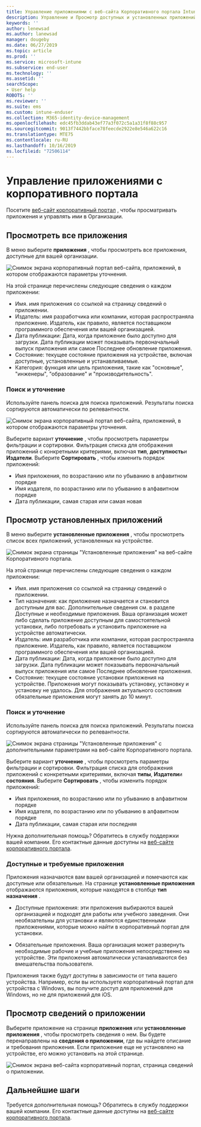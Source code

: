 ```yaml
---
title: Управление приложениями с веб-сайта Корпоративного портала Intune
description: Управление и Просмотр доступных и установленных приложений
keywords: ''
author: lenewsad
ms.author: lanewsad
manager: dougeby
ms.date: 06/27/2019
ms.topic: article
ms.prod: ''
ms.service: microsoft-intune
ms.subservice: end-user
ms.technology: ''
ms.assetid: ''
searchScope:
- User help
ROBOTS: ''
ms.reviewer: ''
ms.suite: ems
ms.custom: intune-enduser
ms.collection: M365-identity-device-management
ms.openlocfilehash: edc45fb3ddab43ef77a3f072c5a1a31f8f88c957
ms.sourcegitcommit: 9013f7442bbface78feecde2922e8e546a622c16
ms.translationtype: MTE75
ms.contentlocale: ru-RU
ms.lasthandoff: 10/16/2019
ms.locfileid: "72506114"
---
```

# <a name="manage-apps-from-the-company-portal-website"></a>Управление приложениями с корпоративного портала 
Посетите [веб-сайт корпоративный портал](https://portal.manage.microsoft.com) , чтобы просматривать приложения и управлять ими в Организации. 

## <a name="view-all-apps"></a>Просмотреть все приложения  
В меню выберите **приложения** , чтобы просмотреть все приложения, доступные для вашей организации. 

   ![Снимок экрана корпоративный портал веб-сайта, приложений, в котором отображаются параметры уточнения.](./media/intune-view-apps-1907.png)  

На этой странице перечислены следующие сведения о каждом приложении:  

* Имя. имя приложения со ссылкой на страницу сведений о приложении.
* Издатель: имя разработчика или компании, которая распространяла приложение. Издатель, как правило, является поставщиком программного обеспечения или вашей организацией.  
* Дата публикации: Дата, когда приложение было доступно для загрузки. Дата публикации может показывать первоначальный выпуск приложения или самое Последнее обновление приложения.
* Состояние: текущее состояние приложения на устройстве, включая доступные, установленные и устанавливаемые. 
* Категория: функция или цель приложения, такие как "основные", "инженеры", "образование" и "производительность".  

### <a name="search-and-refine"></a>Поиск и уточнение   

Используйте панель поиска для поиска приложений. Результаты поиска сортируются автоматически по релевантности.  

   ![Снимок экрана корпоративный портал веб-сайта, приложений, в котором отображаются параметры уточнения.](./media/intune-refine-all-apps-1907.png)  

Выберите вариант **уточнение** , чтобы просмотреть параметры фильтрации и сортировки. Фильтрация списка для отображения приложений с конкретными критериями, включая **тип**, **доступность**и **Издатели**. Выберите **Сортировать** , чтобы изменить порядок приложений:

* Имя приложения, по возрастанию или по убыванию в алфавитном порядке 
* Имя издателя, по возрастанию или по убыванию в алфавитном порядке 
* Дата публикации, самая старая или самая новая  

## <a name="view-installed-apps"></a>Просмотр установленных приложений  
В меню выберите **установленные приложения** , чтобы просмотреть список всех приложений, установленных на устройстве.  

   ![Снимок экрана страницы "Установленные приложения" на веб-сайте Корпоративного портала.](./media/intune-installed-apps-1907.png)  


На этой странице перечислены следующие сведения о каждом приложении:  

* Имя. имя приложения со ссылкой на страницу сведений о приложении.
* Тип назначения: как приложение назначается и становится доступным для вас. Дополнительные сведения см. в разделе Доступные и необходимые приложения. Ваша организация может либо сделать приложение доступным для самостоятельной установки, либо потребовать и установить приложение на устройстве автоматически.  
* Издатель: имя разработчика или компании, которая распространяла приложение. Издатель, как правило, является поставщиком программного обеспечения или вашей организацией.  
* Дата публикации: Дата, когда приложение было доступно для загрузки. Дата публикации может показывать первоначальный выпуск приложения или самое Последнее обновление приложения.
* Состояние: текущее состояние установки приложения на устройстве. Приложения могут показывать установку, установку и установку не удалось. Для отображения актуального состояния обязательные приложения могут занять до 10 минут.  

### <a name="search-and-refine"></a>Поиск и уточнение  

Используйте панель поиска для поиска приложений. Результаты поиска сортируются автоматически по релевантности.  

   ![Снимок экрана страницы "Установленные приложения" с дополнительными параметрами на веб-сайте Корпоративного портала.](./media/intune-installed-refine-1907.png)  

Выберите вариант **уточнение** , чтобы просмотреть параметры фильтрации и сортировки. Фильтрация списка для отображения приложений с конкретными критериями, включая **типы**, **Издатели**и **состояния**. Выберите **Сортировать** , чтобы изменить порядок приложений:

* Имя приложения, по возрастанию или по убыванию в алфавитном порядке  
* Имя издателя, по возрастанию или по убыванию в алфавитном порядке  
* Дата публикации, самая старая или последняя  

Нужна дополнительная помощь? Обратитесь в службу поддержки вашей компании. Его контактные данные доступны на [веб-сайте корпоративного портала](https://go.microsoft.com/fwlink/?linkid=2010980).  

### <a name="available-and-required-apps"></a>Доступные и требуемые приложения
Приложения назначаются вам вашей организацией и помечаются как доступные или обязательные. На странице **установленные приложения** отображаются приложения, которые находятся в столбце **тип назначения** . 


* Доступные приложения: эти приложения выбираются вашей организацией и подходят для работы или учебного заведения. Они необязательны для установки и являются единственными приложениями, которые можно найти в корпоративный портал для установки. 

* Обязательные приложения. Ваша организация может развернуть необходимые рабочие и учебные приложения непосредственно на устройстве. Эти приложения автоматически устанавливаются без вмешательства пользователя. 

Приложения также будут доступны в зависимости от типа вашего устройства. Например, если вы используете корпоративный портал для устройства с Windows, вы получите доступ для приложений для Windows, но не для приложений для iOS.  

## <a name="view-app-details"></a>Просмотр сведений о приложении  
Выберите приложение на странице **приложения** или **установленные приложения** , чтобы просмотреть сведения о нем. Вы будете перенаправлены на **сведения о приложении**, где вы найдете описание и требования приложения. Если приложение еще не установлено на устройстве, его можно установить на этой странице. 


   ![Снимок экрана веб-сайта корпоративный портал, страница сведений о приложении.](./media/intune-app-details-1907.png)  

## <a name="next-steps"></a>Дальнейшие шаги
Требуется дополнительная помощь? Обратитесь в службу поддержки вашей компании. Его контактные данные доступны на [веб-сайте корпоративного портала](https://go.microsoft.com/fwlink/?linkid=2010980).  

